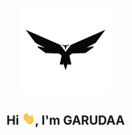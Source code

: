 <p align="center">
  <img src="https://github.com/nishantkantojha/CompetitiveProgramming/blob/main/garudaa.png" height="200"/>
</p>
<h1 align="center">Hi <img src="https://raw.githubusercontent.com/ABSphreak/ABSphreak/master/gifs/Hi.gif" width="30px">, <b>I'm GARUDAA</b></h1>
</hr>
